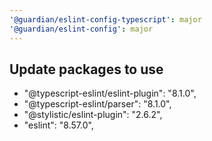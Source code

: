 ```yaml
---
'@guardian/eslint-config-typescript': major
'@guardian/eslint-config': major
---
```


## Update packages to use

- "@typescript-eslint/eslint-plugin": "8.1.0",
- "@typescript-eslint/parser": "8.1.0",
- "@stylistic/eslint-plugin": "2.6.2",
- "eslint": "8.57.0",
